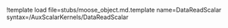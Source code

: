 !template load file=stubs/moose_object.md.template name=DataReadScalar syntax=/AuxScalarKernels/DataReadScalar